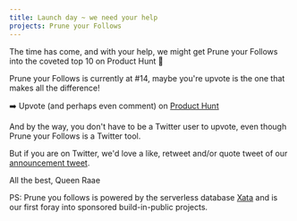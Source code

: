 ```yaml
---
title: Launch day ~ we need your help
projects: Prune your Follows
---
```


The time has come, and with your help, we might get Prune your Follows into the coveted top 10 on Product Hunt 🚀

Prune your Follows is currently at #14, maybe you're upvote is the one that makes all the difference!

➡️ Upvote (and perhaps even comment) on [Product Hunt](https://www.producthunt.com/posts/prune-your-follows-a-twitter-tool) ​

And by the way, you don't have to be a Twitter user to upvote, even though Prune your Follows is a Twitter tool.

But if you are on Twitter, we'd love a like, retweet and/or quote tweet of our [announcement tweet](https://twitter.com/raae/status/1603305950131224576?s=20&t=Ig5SMc_1qQjyBjLI8xdFng).

All the best,
Queen Raae

PS: Prune you follows is powered by the serverless database [Xata](https://xata.io/) and is our first foray into sponsored build-in-public projects.
